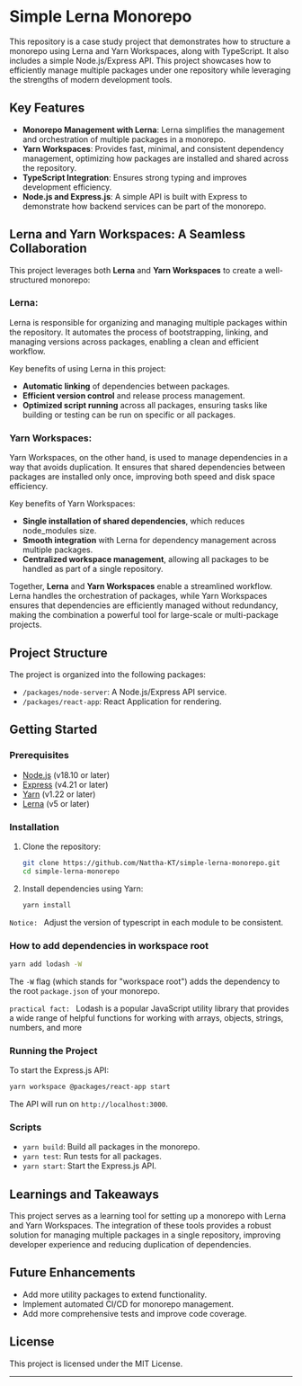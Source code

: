 
# Simple Lerna Monorepo

This repository is a case study project that demonstrates how to structure a monorepo using Lerna and Yarn Workspaces, along with TypeScript. It also includes a simple Node.js/Express API. This project showcases how to efficiently manage multiple packages under one repository while leveraging the strengths of modern development tools.

## Key Features

- **Monorepo Management with Lerna**: Lerna simplifies the management and orchestration of multiple packages in a monorepo.
- **Yarn Workspaces**: Provides fast, minimal, and consistent dependency management, optimizing how packages are installed and shared across the repository.
- **TypeScript Integration**: Ensures strong typing and improves development efficiency.
- **Node.js and Express.js**: A simple API is built with Express to demonstrate how backend services can be part of the monorepo.

## Lerna and Yarn Workspaces: A Seamless Collaboration

This project leverages both **Lerna** and **Yarn Workspaces** to create a well-structured monorepo:

### **Lerna**:
Lerna is responsible for organizing and managing multiple packages within the repository. It automates the process of bootstrapping, linking, and managing versions across packages, enabling a clean and efficient workflow.

Key benefits of using Lerna in this project:
- **Automatic linking** of dependencies between packages.
- **Efficient version control** and release process management.
- **Optimized script running** across all packages, ensuring tasks like building or testing can be run on specific or all packages.

### **Yarn Workspaces**:
Yarn Workspaces, on the other hand, is used to manage dependencies in a way that avoids duplication. It ensures that shared dependencies between packages are installed only once, improving both speed and disk space efficiency.

Key benefits of Yarn Workspaces:
- **Single installation of shared dependencies**, which reduces node_modules size.
- **Smooth integration** with Lerna for dependency management across multiple packages.
- **Centralized workspace management**, allowing all packages to be handled as part of a single repository.

Together, **Lerna** and **Yarn Workspaces** enable a streamlined workflow. Lerna handles the orchestration of packages, while Yarn Workspaces ensures that dependencies are efficiently managed without redundancy, making the combination a powerful tool for large-scale or multi-package projects.

## Project Structure

The project is organized into the following packages:

- `/packages/node-server`: A Node.js/Express API service.
- `/packages/react-app`: React Application for rendering.
<!-- - `/packages/shared-utils`: A utility library that can be shared across other packages. -->

## Getting Started

### Prerequisites

- [Node.js](https://nodejs.org/) (v18.10 or later)
- [Express](https://expressjs.com/) (v4.21 or later)
- [Yarn](https://yarnpkg.com/) (v1.22 or later)
- [Lerna](https://lerna.js.org/) (v5 or later)

### Installation

1. Clone the repository:

   ```bash
   git clone https://github.com/Nattha-KT/simple-lerna-monorepo.git
   cd simple-lerna-monorepo
   ```

2. Install dependencies using Yarn:

   ```bash
   yarn install
   ```
`Notice: ` Adjust the version of typescript in each module to be consistent.

### How to add dependencies in workspace root
   ```bash
   yarn add lodash -W
   ```
The `-W` flag (which stands for "workspace root") adds the dependency to the root `package.json` of your monorepo.

`practical fact: ` Lodash is a popular JavaScript utility library that provides a wide range of helpful functions for working with arrays, objects, strings, numbers, and more

### Running the Project

To start the Express.js API:

```bash
yarn workspace @packages/react-app start
```

The API will run on `http://localhost:3000`.

### Scripts

- `yarn build`: Build all packages in the monorepo.
- `yarn test`: Run tests for all packages.
- `yarn start`: Start the Express.js API.

## Learnings and Takeaways

This project serves as a learning tool for setting up a monorepo with Lerna and Yarn Workspaces. The integration of these tools provides a robust solution for managing multiple packages in a single repository, improving developer experience and reducing duplication of dependencies.

## Future Enhancements

- Add more utility packages to extend functionality.
- Implement automated CI/CD for monorepo management.
- Add more comprehensive tests and improve code coverage.

## License

This project is licensed under the MIT License.

---

